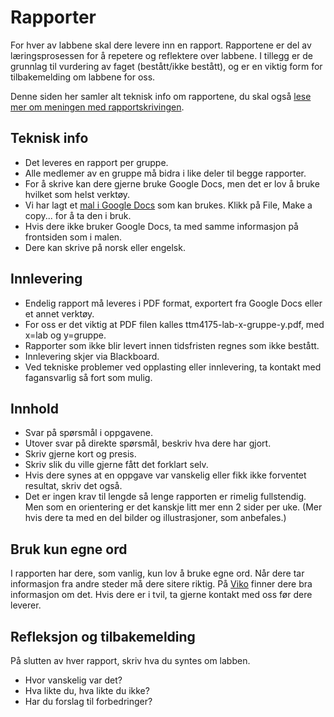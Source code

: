 # Rapporter

For hver av labbene skal dere levere inn en rapport. Rapportene er del av læringsprosessen for å repetere og reflektere over labbene. I tillegg er de grunnlag til vurdering av faget (bestått/ikke bestått), og er en viktig form for tilbakemelding om labbene for oss.

Denne siden her samler alt teknisk info om rapportene, du skal også [lese mer om meningen med rapportskrivingen](../om-rapportskriving/). 

## Teknisk info

* Det leveres en rapport per gruppe.
* Alle medlemer av en gruppe må bidra i like deler til begge rapporter.
* For å skrive kan dere gjerne bruke Google Docs, men det er lov å bruke hvilket som helst verktøy.
* Vi har lagt et [mal i Google Docs](https://docs.google.com/document/d/1x8_8mBo4aPcozmXyrsjqivVjKW5vXxwN4EAglvT2pwk/edit?usp=sharing) som kan brukes. Klikk på File, Make a copy... for å ta den i bruk.
* Hvis dere ikke bruker Google Docs, ta med samme informasjon på frontsiden som i malen.
* Dere kan skrive på norsk eller engelsk.

## Innlevering

* Endelig rapport må leveres i PDF format, exportert fra Google Docs eller et annet verktøy.
* For oss er det viktig at PDF filen kalles ttm4175-lab-x-gruppe-y.pdf, med x=lab og y=gruppe.
* Rapporter som ikke blir levert innen tidsfristen regnes som ikke bestått.
* Innlevering skjer via Blackboard.
* Ved tekniske problemer ved opplasting eller innlevering, ta kontakt med fagansvarlig så fort som mulig.

## Innhold

* Svar på spørsmål i oppgavene.
* Utover svar på direkte spørsmål, beskriv hva dere har gjort.
* Skriv gjerne kort og presis.
* Skriv slik du ville gjerne fått det forklart selv.
* Hvis dere synes at en oppgave var vanskelig eller fikk ikke forventet resultat, skriv det også.
* Det er ingen krav til lengde så lenge rapporten er rimelig fullstendig. Men som en orientering er det kanskje litt mer enn 2 sider per uke. (Mer hvis dere ta med en del bilder og illustrasjoner, som anbefales.)

## Bruk kun egne ord

I rapporten har dere, som vanlig, kun lov å bruke egne ord.
Når dere tar informasjon fra andre steder må dere sitere riktig. På [Viko](http://www.ntnu.no/viko/oppgave/brukekilder) finner dere bra informasjon om det.
Hvis dere er i tvil, ta gjerne kontakt med oss før dere leverer.

## Refleksjon og tilbakemelding

På slutten av hver rapport, skriv hva du syntes om labben.
* Hvor vanskelig var det?
* Hva likte du, hva likte du ikke?
* Har du forslag til forbedringer?
